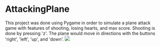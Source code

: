 # AttackingPlane
This project was done using Pygame in order to simulate a plane attack game with features of shooting, losing hearts, and max score. Shooting is done by pressing 'z'. The plane would move in directions with the buttons 'right', 'left', 'up', and 'down'.
![](https://github.com/TheRorange/AttackingPlane/blob/main/plane.png?raw=true)
